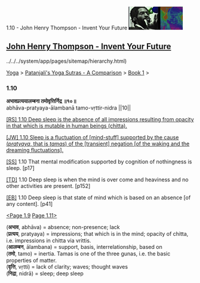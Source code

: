 1.10 - John Henry Thompson - Invent Your Future [![John Henry Thompson - Invent Your Future](../../../_/rsrc/1329567069254/config/customLogo.gif-revision=6.png)](../../../index.html)

[John Henry Thompson - Invent Your Future](../../../index.html)
---------------------------------------------------------------

../../../system/app/pages/sitemap/hierarchy.html)
    

[Yoga](../../../yoga.html)‎ > ‎[Patanjali's Yoga Sutras - A Comparison](../../patanjani.html)‎ > ‎[Book 1](../book-1.html)‎ > ‎

### 1.10

**अभावप्रत्ययालम्बना तमोवृत्तिर्निद्र ॥१०॥**  
abhāva-pratyaya-ālambanā tamo-vṛttir-nidra ||10||  
  
  
[\[RS\] 1.10 Deep sleep is the absence of all impressions resulting from opacity in that which is mutable in human beings (chitta).](http://www.ashtangayoga.info/philosophy/yoga-sutra-patanjali/chapter-1/item/abhava-pratyaya-alambana-tamo-vrittir-nidra/)  
  
[\[JW\] 1.10 Sleep is a fluctuation of \[mind-stuff\] supported by the cause (_pratyaya_, that is _tamas_) of the \[transient\] negation \[of the waking and the dreaming fluctuations\].](http://books.google.com/books?id=YzFImjtOxUwC&pg=PA29&ci=95%2C317%2C752%2C93&source=bookclip)  
  
[\[SS\]](http://www.amazon.com/Yoga-Sutras-Patanjali-Commentary-Satchidananda/dp/0932040381) 1.10 That mental modification supported by cognition of nothingness is sleep. \[p17\]  
  
[\[TD\]](http://www.amazon.com/Heart-Yoga-Developing-Personal-Practice/dp/089281764X/ref=sr_1_5?ie=UTF8&qid=1326228195&sr=8-5) 1.10 Deep sleep is when the mind is over come and heaviness and no other activities are present. \[p152\]  
  
[\[EB\]](http://www.amazon.com/Yoga-Sutras-Patanjali-Translation-Commentary/dp/0865477361/ref=sr_1_1?ie=UTF8&s=books&qid=1250508322&sr=1-1) 1.10 Deep sleep is that state of mind which is based on an absence \[of any content\]. \[p41\]  
  
  
[<Page 1.9](19.html) [Page 1.11>](111-1.html)  
  

(**अभाव**, abhāva) = absence; non-presence; lack  
(**प्रत्यय**, pratyaya) = impressions; that which is in the mind; opacity of chitta, i.e. impressions in chitta via vrittis.  
(**आलम्बन**, ālambana) = support, basis, interrelationship, based on  
(**तमो**, tamo) = inertia. Tamas is one of the three gunas, i.e. the basic properties of matter.  
(**वृत्ति**, vṛtti) = lack of clarity; waves; thought waves  
(**निद्रा**, nidrā) = sleep; deep sleep


